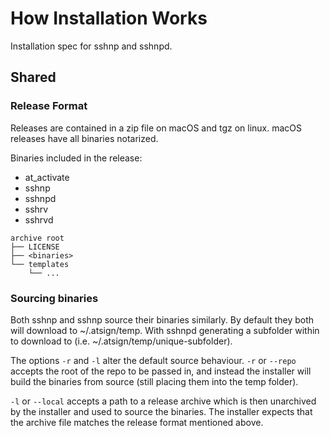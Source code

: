 # How Installation Works

Installation spec for sshnp and sshnpd.

## Shared

### Release Format

Releases are contained in a zip file on macOS and tgz on linux.
macOS releases have all binaries notarized.

Binaries included in the release:
- at_activate
- sshnp
- sshnpd
- sshrv
- sshrvd


```
archive root
├── LICENSE
├── <binaries>
└── templates
    └── ...
```

### Sourcing binaries

Both sshnp and sshnp source their binaries similarly. By default they both will
download to ~/.atsign/temp. With sshnpd generating a subfolder within to
download to (i.e. ~/.atsign/temp/unique-subfolder).

The options `-r` and `-l` alter the default source behaviour. `-r` or
`--repo` accepts the root of the repo to be passed in, and instead the installer
will build the binaries from source (still placing them into the temp folder).

`-l` or `--local` accepts a path to a release archive which is then
unarchived by the installer and used to source the binaries. The installer
expects that the archive file matches the release format mentioned above.


